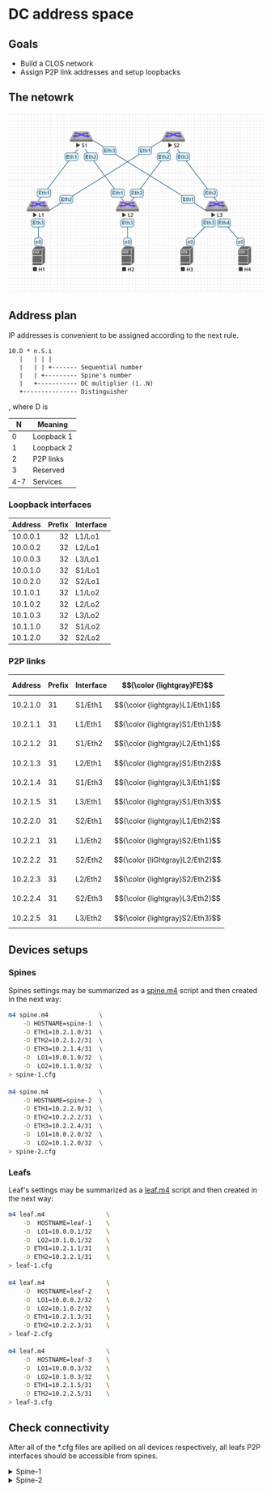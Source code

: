 # DC address space

## Goals
* Build a CLOS network
* Assign P2P link addresses and setup loopbacks

## The netowrk

![DC](DC.png)

## Address plan

IP addresses is convenient to be assigned according to the next rule.

```
10.D * n.S.i
   |   | | |
   |   | | +------- Sequential number
   |   | +--------- Spine's number
   |   +----------- DC multiplier (1..N)
   +--------------- Distinguisher
```
, where D is

|  N  | Meaning    |
| --- | ---------- |
|  0  | Loopback 1 |
|  1  | Loopback 2 |
|  2  | P2P links  |
|  3  | Reserved   |
| 4-7 | Services   |

### Loopback interfaces

| Address  | Prefix | Interface |
| ---------| -----: | --------- |
| 10.0.0.1 | 32     | L1/Lo1    |
| 10.0.0.2 | 32     | L2/Lo1    |
| 10.0.0.3 | 32     | L3/Lo1    |
| 10.0.1.0 | 32     | S1/Lo1    |
| 10.0.2.0 | 32     | S2/Lo1    |
| 10.1.0.1 | 32     | L1/Lo2    |
| 10.1.0.2 | 32     | L2/Lo2    |
| 10.1.0.3 | 32     | L3/Lo2    |
| 10.1.1.0 | 32     | S1/Lo2    |
| 10.1.2.0 | 32     | S2/Lo2    |

### P2P links

| Address  | Prefix | Interface | $${\color {lightgray}FE}$$      |
| -------- | ------ | --------- | ------------------------------- |
| 10.2.1.0 | 31     | S1/Eth1   | $${\color {lightgray}L1/Eth1}$$ |
| 10.2.1.1 | 31     | L1/Eth1   | $${\color {lightgray}S1/Eth1}$$ |
| 10.2.1.2 | 31     | S1/Eth2   | $${\color {lightgray}L2/Eth1}$$ |
| 10.2.1.3 | 31     | L2/Eth1   | $${\color {lightgray}S1/Eth2}$$ |
| 10.2.1.4 | 31     | S1/Eth3   | $${\color {lightgray}L3/Eth1}$$ |
| 10.2.1.5 | 31     | L3/Eth1   | $${\color {lightgray}S1/Eth3}$$ |
| 10.2.2.0 | 31     | S2/Eth1   | $${\color {lightgray}L1/Eth2}$$ |
| 10.2.2.1 | 31     | L1/Eth2   | $${\color {lightgray}S2/Eth1}$$ |
| 10.2.2.2 | 31     | S2/Eth2   | $${\color {liGhtgray}L2/Eth2}$$ |
| 10.2.2.3 | 31     | L2/Eth2   | $${\color {lightgray}S2/Eth2}$$ |
| 10.2.2.4 | 31     | S2/Eth3   | $${\color {lightgray}L3/Eth2}$$ |
| 10.2.2.5 | 31     | L3/Eth2   | $${\color {lightgray}S2/Eth3}$$ |


## Devices setups
### Spines

Spines settings may be summarized as a [spine.m4](spine.m4) script and then created in the next way:

```bash
m4 spine.m4              \
    -D HOSTNAME=spine-1  \
    -D ETH1=10.2.1.0/31  \
    -D ETH2=10.2.1.2/31  \
    -D ETH3=10.2.1.4/31  \
    -D  LO1=10.0.1.0/32  \
    -D  LO2=10.1.1.0/32  \
> spine-1.cfg

m4 spine.m4              \
    -D HOSTNAME=spine-2  \
    -D ETH1=10.2.2.0/31  \
    -D ETH2=10.2.2.2/31  \
    -D ETH3=10.2.2.4/31  \
    -D  LO1=10.0.2.0/32  \
    -D  LO2=10.1.2.0/32  \
> spine-2.cfg
```
### Leafs

Leaf's settings may be summarized as a [leaf.m4](leaf.m4) script and then created in the next way:

```bash
m4 leaf.m4                 \
    -D  HOSTNAME=leaf-1    \
    -D  LO1=10.0.0.1/32    \
    -D  LO2=10.1.0.1/32    \
    -D ETH1=10.2.1.1/31    \
    -D ETH2=10.2.2.1/31    \
> leaf-1.cfg

m4 leaf.m4                 \
    -D  HOSTNAME=leaf-2    \
    -D  LO1=10.0.0.2/32    \
    -D  LO2=10.1.0.2/32    \
    -D ETH1=10.2.1.3/31    \
    -D ETH2=10.2.2.3/31    \
> leaf-2.cfg

m4 leaf.m4                 \
    -D  HOSTNAME=leaf-3    \
    -D  LO1=10.0.0.3/32    \
    -D  LO2=10.1.0.3/32    \
    -D ETH1=10.2.1.5/31    \
    -D ETH2=10.2.2.5/31    \
> leaf-3.cfg
```

## Check connectivity

After all of the *.cfg files are apllied on all devices respectively, all leafs P2P interfaces should be accessible from spines.

<details>
    <summary>Spine-1</summary>

```
spine-1>ping 10.2.1.1
PING 10.2.1.1 (10.2.1.1) 72(100) bytes of data.
80 bytes from 10.2.1.1: icmp_seq=1 ttl=64 time=116 ms
80 bytes from 10.2.1.1: icmp_seq=2 ttl=64 time=24.0 ms
80 bytes from 10.2.1.1: icmp_seq=3 ttl=64 time=8.00 ms
80 bytes from 10.2.1.1: icmp_seq=4 ttl=64 time=8.00 ms
80 bytes from 10.2.1.1: icmp_seq=5 ttl=64 time=8.00 ms

--- 10.2.1.1 ping statistics ---
5 packets transmitted, 5 received, 0% packet loss, time 408ms
rtt min/avg/max/mdev = 8.000/32.802/116.007/42.061 ms, ipg/ewma 102.006/72.652 ms
spine-1>
spine-1>ping 10.2.1.3
PING 10.2.1.3 (10.2.1.3) 72(100) bytes of data.
80 bytes from 10.2.1.3: icmp_seq=1 ttl=64 time=84.0 ms
80 bytes from 10.2.1.3: icmp_seq=2 ttl=64 time=16.0 ms
80 bytes from 10.2.1.3: icmp_seq=3 ttl=64 time=8.00 ms
80 bytes from 10.2.1.3: icmp_seq=4 ttl=64 time=8.00 ms
80 bytes from 10.2.1.3: icmp_seq=5 ttl=64 time=8.00 ms

--- 10.2.1.3 ping statistics ---
5 packets transmitted, 5 received, 0% packet loss, time 300ms
rtt min/avg/max/mdev = 8.000/24.801/84.005/29.763 ms, ipg/ewma 75.004/53.223 ms
spine-1>
spine-1>ping 10.2.1.5
PING 10.2.1.5 (10.2.1.5) 72(100) bytes of data.
80 bytes from 10.2.1.5: icmp_seq=1 ttl=64 time=88.0 ms
80 bytes from 10.2.1.5: icmp_seq=2 ttl=64 time=16.0 ms
80 bytes from 10.2.1.5: icmp_seq=3 ttl=64 time=8.00 ms
80 bytes from 10.2.1.5: icmp_seq=4 ttl=64 time=8.00 ms
80 bytes from 10.2.1.5: icmp_seq=5 ttl=64 time=12.0 ms

--- 10.2.1.5 ping statistics ---
5 packets transmitted, 5 received, 0% packet loss, time 308ms
rtt min/avg/max/mdev = 8.000/26.401/88.006/30.945 ms, ipg/ewma 77.004/56.068 ms
spine-1>
```

</details>

<details>
    <summary>Spine-2</summary>

```
spine-2>ping 10.2.2.1
PING 10.2.2.1 (10.2.2.1) 72(100) bytes of data.
80 bytes from 10.2.2.1: icmp_seq=1 ttl=64 time=76.0 ms
80 bytes from 10.2.2.1: icmp_seq=2 ttl=64 time=8.00 ms
80 bytes from 10.2.2.1: icmp_seq=3 ttl=64 time=12.0 ms
80 bytes from 10.2.2.1: icmp_seq=4 ttl=64 time=12.0 ms
80 bytes from 10.2.2.1: icmp_seq=5 ttl=64 time=12.0 ms

--- 10.2.2.1 ping statistics ---
5 packets transmitted, 5 received, 0% packet loss, time 272ms
rtt min/avg/max/mdev = 8.001/24.001/76.005/26.048 ms, ipg/ewma 68.004/49.184 ms
spine-2>
spine-2>ping 10.2.2.3
PING 10.2.2.3 (10.2.2.3) 72(100) bytes of data.
80 bytes from 10.2.2.3: icmp_seq=1 ttl=64 time=20.0 ms
80 bytes from 10.2.2.3: icmp_seq=2 ttl=64 time=8.00 ms
80 bytes from 10.2.2.3: icmp_seq=3 ttl=64 time=16.0 ms
80 bytes from 10.2.2.3: icmp_seq=4 ttl=64 time=12.0 ms
80 bytes from 10.2.2.3: icmp_seq=5 ttl=64 time=8.00 ms

--- 10.2.2.3 ping statistics ---
5 packets transmitted, 5 received, 0% packet loss, time 84ms
rtt min/avg/max/mdev = 8.000/12.800/20.001/4.667 ms, ipg/ewma 21.001/16.238 ms
spine-2>
spine-2>ping 10.2.2.5
PING 10.2.2.5 (10.2.2.5) 72(100) bytes of data.
80 bytes from 10.2.2.5: icmp_seq=1 ttl=64 time=24.0 ms
80 bytes from 10.2.2.5: icmp_seq=2 ttl=64 time=8.00 ms
80 bytes from 10.2.2.5: icmp_seq=3 ttl=64 time=8.00 ms
80 bytes from 10.2.2.5: icmp_seq=4 ttl=64 time=8.00 ms
80 bytes from 10.2.2.5: icmp_seq=5 ttl=64 time=12.0 ms

--- 10.2.2.5 ping statistics ---
5 packets transmitted, 5 received, 0% packet loss, time 92ms
rtt min/avg/max/mdev = 8.000/12.000/24.001/6.198 ms, ipg/ewma 23.001/17.880 ms
spine-2>
```

</details>

